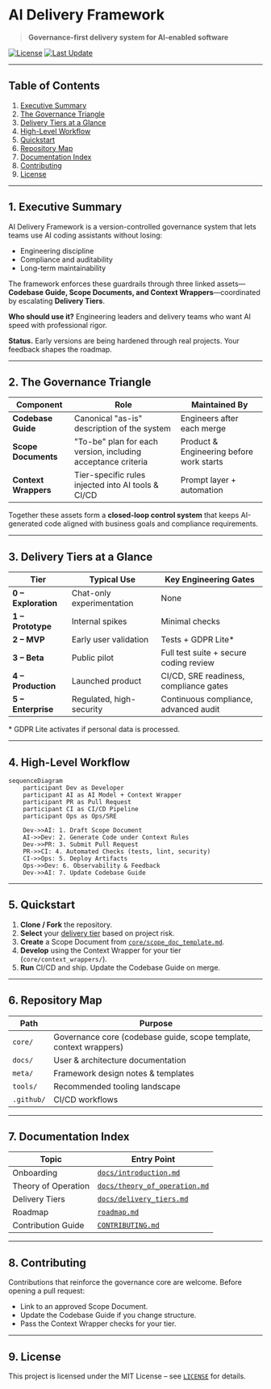 # AI Delivery Framework

> **Governance-first delivery system for AI-enabled software**

[![License](https://img.shields.io/github/license/will/ai_delivery_framework)](LICENSE)
[![Last Update](https://img.shields.io/github/last-commit/will/ai_delivery_framework)](https://github.com/will/ai_delivery_framework/commits/main)

---

## Table of Contents

1. [Executive Summary](#1-executive-summary)
2. [The Governance Triangle](#2-the-governance-triangle)
3. [Delivery Tiers at a Glance](#3-delivery-tiers-at-a-glance)
4. [High-Level Workflow](#4-high-level-workflow)
5. [Quickstart](#5-quickstart)
6. [Repository Map](#6-repository-map)
7. [Documentation Index](#7-documentation-index)
8. [Contributing](#8-contributing)
9. [License](#9-license)

---

## 1. Executive Summary

AI Delivery Framework is a version-controlled governance system that lets teams use AI coding assistants without losing:

* Engineering discipline
* Compliance and auditability
* Long-term maintainability

The framework enforces these guardrails through three linked assets—**Codebase Guide, Scope Documents, and Context Wrappers**—coordinated by escalating **Delivery Tiers**.

**Who should use it?** Engineering leaders and delivery teams who want AI speed with professional rigor.

**Status.** Early versions are being hardened through real projects. Your feedback shapes the roadmap.

---

## 2. The Governance Triangle

| Component | Role | Maintained By |
|-----------|------|--------------|
| **Codebase Guide** | Canonical "as-is" description of the system | Engineers after each merge |
| **Scope Documents** | "To-be" plan for each version, including acceptance criteria | Product & Engineering before work starts |
| **Context Wrappers** | Tier-specific rules injected into AI tools & CI/CD | Prompt layer + automation |

Together these assets form a **closed-loop control system** that keeps AI-generated code aligned with business goals and compliance requirements.

---

## 3. Delivery Tiers at a Glance

| Tier | Typical Use | Key Engineering Gates |
|------|-------------|-----------------------|
| **0 – Exploration** | Chat-only experimentation | None |
| **1 – Prototype** | Internal spikes | Minimal checks |
| **2 – MVP** | Early user validation | Tests + GDPR Lite* |
| **3 – Beta** | Public pilot | Full test suite + secure coding review |
| **4 – Production** | Launched product | CI/CD, SRE readiness, compliance gates |
| **5 – Enterprise** | Regulated, high-security | Continuous compliance, advanced audit |

\* GDPR Lite activates if personal data is processed.

---

## 4. High-Level Workflow

```mermaid
sequenceDiagram
    participant Dev as Developer
    participant AI as AI Model + Context Wrapper
    participant PR as Pull Request
    participant CI as CI/CD Pipeline
    participant Ops as Ops/SRE

    Dev->>AI: 1. Draft Scope Document
    AI->>Dev: 2. Generate Code under Context Rules
    Dev->>PR: 3. Submit Pull Request
    PR->>CI: 4. Automated Checks (tests, lint, security)
    CI->>Ops: 5. Deploy Artifacts
    Ops->>Dev: 6. Observability & Feedback
    Dev->>AI: 7. Update Codebase Guide
```

---

## 5. Quickstart

1. **Clone / Fork** the repository.
2. **Select** your [delivery tier](docs/delivery_tiers.md) based on project risk.
3. **Create** a Scope Document from [`core/scope_doc_template.md`](core/scope_doc_template.md).
4. **Develop** using the Context Wrapper for your tier (`core/context_wrappers/`).
5. **Run** CI/CD and ship. Update the Codebase Guide on merge.

---

## 6. Repository Map

| Path | Purpose |
|------|---------|
| `core/` | Governance core (codebase guide, scope template, context wrappers) |
| `docs/` | User & architecture documentation |
| `meta/` | Framework design notes & templates |
| `tools/` | Recommended tooling landscape |
| `.github/` | CI/CD workflows |

---

## 7. Documentation Index

| Topic | Entry Point |
|-------|-------------|
| Onboarding | [`docs/introduction.md`](docs/introduction.md) |
| Theory of Operation | [`docs/theory_of_operation.md`](docs/theory_of_operation.md) |
| Delivery Tiers | [`docs/delivery_tiers.md`](docs/delivery_tiers.md) |
| Roadmap | [`roadmap.md`](roadmap.md) |
| Contribution Guide | [`CONTRIBUTING.md`](CONTRIBUTING.md) |

---

## 8. Contributing

Contributions that reinforce the governance core are welcome. Before opening a pull request:

* Link to an approved Scope Document.
* Update the Codebase Guide if you change structure.
* Pass the Context Wrapper checks for your tier.

---

## 9. License

This project is licensed under the MIT License – see [`LICENSE`](LICENSE) for details.